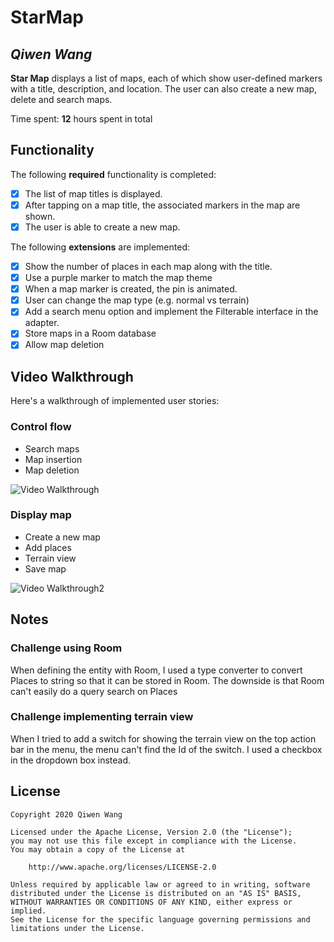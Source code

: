 # StarMap

## *Qiwen Wang*

**Star Map** displays a list of maps, each of which show user-defined markers with a title, description, and location. The user can also create a new map, delete and search maps. 

Time spent: **12** hours spent in total

## Functionality 

The following **required** functionality is completed:

* [X] The list of map titles is displayed.
* [X] After tapping on a map title, the associated markers in the map are shown.
* [X] The user is able to create a new map.

The following **extensions** are implemented:

* [X] Show the number of places in each map along with the title.
* [X] Use a purple marker to match the map theme
* [X] When a map marker is created, the pin is animated.
* [X] User can change the map type (e.g. normal vs terrain)
* [X] Add a search menu option and implement the Filterable interface in the adapter.
* [X] Store maps in a Room database
* [X] Allow map deletion

## Video Walkthrough

Here's a walkthrough of implemented user stories:

### Control flow
- Search maps
- Map insertion
- Map deletion
<img src='https://i.imgur.com/OOwrUNr.gif' title='Video Walkthrough' width='' alt='Video Walkthrough' />

### Display map
- Create a new map
- Add places
- Terrain view
- Save map
<img src='StarMap2.gif' title='Video Walkthrough2' width='' alt='Video Walkthrough2' />

## Notes
### Challenge using Room
When defining the entity with Room, I used a type converter to convert Places to string so that it can be stored in Room.
The downside is that Room can't easily do a query search on Places

### Challenge implementing terrain view
When I tried to add a switch for showing the terrain view on the top action bar in the menu, the menu can't find the Id of the switch. I used a checkbox in the dropdown box instead.


## License

    Copyright 2020 Qiwen Wang

    Licensed under the Apache License, Version 2.0 (the "License");
    you may not use this file except in compliance with the License.
    You may obtain a copy of the License at

        http://www.apache.org/licenses/LICENSE-2.0

    Unless required by applicable law or agreed to in writing, software
    distributed under the License is distributed on an "AS IS" BASIS,
    WITHOUT WARRANTIES OR CONDITIONS OF ANY KIND, either express or implied.
    See the License for the specific language governing permissions and
    limitations under the License.
